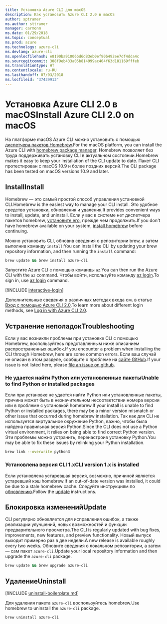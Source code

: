 ```yaml
---
title: Установка Azure CLI для macOS
description: Как установить Azure CLI 2.0 в macOS
author: sptramer
ms.author: sttramer
manager: carmonm
ms.date: 01/29/2018
ms.topic: conceptual
ms.prod: azure
ms.technology: azure-cli
ms.devlang: azure-cli
ms.openlocfilehash: e8190ba91006bd6d83eb0ef90b492ee7df4dda4c
ms.sourcegitcommit: 308f9eb433a05b814999ac404f63d181169fffeb
ms.translationtype: HT
ms.contentlocale: ru-RU
ms.lasthandoff: 07/03/2018
ms.locfileid: "37439913"
---
```

# <a name="install-azure-cli-20-on-macos"></a><span data-ttu-id="ded26-103">Установка Azure CLI 2.0 в macOS</span><span class="sxs-lookup"><span data-stu-id="ded26-103">Install Azure CLI 2.0 on macOS</span></span>

<span data-ttu-id="ded26-104">На платформе macOS Azure CLI можно установить с помощью [диспетчера пакетов Homebrew](http://brew.sh).</span><span class="sxs-lookup"><span data-stu-id="ded26-104">For the macOS platform, you can install the Azure CLI with [homebrew package manager](http://brew.sh).</span></span> <span data-ttu-id="ded26-105">Homebrew позволяет без труда поддерживать установку CLI в актуальном состоянии.</span><span class="sxs-lookup"><span data-stu-id="ded26-105">Homebrew makes it easy to keep your installation of the CLI update to date.</span></span> <span data-ttu-id="ded26-106">Пакет CLI протестирован с macOS 10.9 и более поздних версий.</span><span class="sxs-lookup"><span data-stu-id="ded26-106">The CLI package has been tested on macOS versions 10.9 and later.</span></span>

## <a name="install"></a><span data-ttu-id="ded26-107">Install</span><span class="sxs-lookup"><span data-stu-id="ded26-107">Install</span></span>

<span data-ttu-id="ded26-108">Homebrew — это самый простой способ управления установкой CLI.</span><span class="sxs-lookup"><span data-stu-id="ded26-108">Homebrew is the easiest way to manage your CLI install.</span></span> <span data-ttu-id="ded26-109">Это удобное средство установки, обновления и удаления,</span><span class="sxs-lookup"><span data-stu-id="ded26-109">It provides convenient ways to install, update, and uninstall.</span></span>
<span data-ttu-id="ded26-110">Если у вас в системе нет диспетчера пакетов homebrew, [установите его](https://docs.brew.sh/Installation.html), прежде чем продолжить.</span><span class="sxs-lookup"><span data-stu-id="ded26-110">If you don't have homebrew available on your system, [install homebrew](https://docs.brew.sh/Installation.html) before continuing.</span></span>

<span data-ttu-id="ded26-111">Можно установить CLI, обновив сведения о репозитории brew, а затем выполнив команду `install`:</span><span class="sxs-lookup"><span data-stu-id="ded26-111">You can install the CLI by updating your brew repository information, and then running the `install` command:</span></span>

```bash
brew update && brew install azure-cli
```

<span data-ttu-id="ded26-112">Запустите Azure CLI с помощью команды `az`.</span><span class="sxs-lookup"><span data-stu-id="ded26-112">You can then run the Azure CLI with the `az` command.</span></span> <span data-ttu-id="ded26-113">Чтобы войти, используйте команду [az login](/cli/azure/reference-index#az-login).</span><span class="sxs-lookup"><span data-stu-id="ded26-113">To sign in, use [az login](/cli/azure/reference-index#az-login) command.</span></span>

[!INCLUDE [interactive-login](includes/interactive-login.md)]

<span data-ttu-id="ded26-114">Дополнительные сведения о различных методах входа см. в статье [Вход с помощью Azure CLI 2.0](authenticate-azure-cli.md).</span><span class="sxs-lookup"><span data-stu-id="ded26-114">To learn more about different login methods, see [Log in with Azure CLI 2.0](authenticate-azure-cli.md).</span></span>

## <a name="troubleshooting"></a><span data-ttu-id="ded26-115">Устранение неполадок</span><span class="sxs-lookup"><span data-stu-id="ded26-115">Troubleshooting</span></span>

<span data-ttu-id="ded26-116">Если у вас возникли проблемы при установке CLI с помощью Homebrew, воспользуйтесь представленным ниже описанием распространенных ошибок.</span><span class="sxs-lookup"><span data-stu-id="ded26-116">If you encounter a problem when installing the CLI through Homebrew, here are some common errors.</span></span> <span data-ttu-id="ded26-117">Если ваш случай не описан в этом разделе, сообщите о проблеме на [сайте GitHub](https://github.com/Azure/azure-cli/issues).</span><span class="sxs-lookup"><span data-stu-id="ded26-117">If your issue is not listed here, please [file an issue on github](https://github.com/Azure/azure-cli/issues).</span></span>

### <a name="unable-to-find-python-or-installed-packages"></a><span data-ttu-id="ded26-118">Не удается найти Python или установленные пакеты</span><span class="sxs-lookup"><span data-stu-id="ded26-118">Unable to find Python or installed packages</span></span>

<span data-ttu-id="ded26-119">Если при установке не удается найти Python или установленные пакеты, причина может быть в незначительном несоответствии номера версии или в проблеме с установкой homebrew.</span><span class="sxs-lookup"><span data-stu-id="ded26-119">If your install is unable to find Python or installed packages, there may be a minor version mismatch or other issue that occurred during homebrew installation.</span></span> <span data-ttu-id="ded26-120">Так как для CLI не используется виртуальное окружение Python, важно, чтобы была найдена правильная версия Python.</span><span class="sxs-lookup"><span data-stu-id="ded26-120">Since the CLI does not use a Python virtual environment, it relies on being able to find correct Python version.</span></span> <span data-ttu-id="ded26-121">Эти проблемы можно устранить, перенастроив установку Python.</span><span class="sxs-lookup"><span data-stu-id="ded26-121">You may be able to fix these issues by relinking your Python installation.</span></span>

```bash
brew link --overwrite python3
```

### <a name="cli-version-1x-is-installed"></a><span data-ttu-id="ded26-122">Установлена версия CLI 1.x</span><span class="sxs-lookup"><span data-stu-id="ded26-122">CLI version 1.x is installed</span></span>

<span data-ttu-id="ded26-123">Если установлена устаревшая версия, возможно, причиной является устаревший кэш homebrew.</span><span class="sxs-lookup"><span data-stu-id="ded26-123">If an out-of-date version was installed, it could be due to a stale homebrew cache.</span></span> <span data-ttu-id="ded26-124">Следуйте инструкциям по [обновлению](#Update).</span><span class="sxs-lookup"><span data-stu-id="ded26-124">Follow the [update](#Update) instructions.</span></span>

## <a name="update"></a><span data-ttu-id="ded26-125">Блокировка изменений</span><span class="sxs-lookup"><span data-stu-id="ded26-125">Update</span></span>

<span data-ttu-id="ded26-126">CLI регулярно обновляется для исправления ошибок, а также реализации улучшений, новых возможностей и функции предварительного просмотра.</span><span class="sxs-lookup"><span data-stu-id="ded26-126">The CLI is regularly updated with bug fixes, improvements, new features, and preview functionality.</span></span> <span data-ttu-id="ded26-127">Новый выпуск выходит примерно раз в две недели.</span><span class="sxs-lookup"><span data-stu-id="ded26-127">A new release is available roughly every two weeks.</span></span> <span data-ttu-id="ded26-128">Обновите сведения о локальном репозитории, а затем — сам пакет `azure-cli`.</span><span class="sxs-lookup"><span data-stu-id="ded26-128">Update your local repository information and then upgrade the `azure-cli` package.</span></span>

```bash
brew update && brew upgrade azure-cli
```

## <a name="uninstall"></a><span data-ttu-id="ded26-129">Удаление</span><span class="sxs-lookup"><span data-stu-id="ded26-129">Uninstall</span></span>

[!INCLUDE [uninstall-boilerplate.md](includes/uninstall-boilerplate.md)]

<span data-ttu-id="ded26-130">Для удаления пакета `azure-cli` воспользуйтесь homebrew.</span><span class="sxs-lookup"><span data-stu-id="ded26-130">Use homebrew to uninstall the `azure-cli` package.</span></span>

```bash
brew uninstall azure-cli
```
